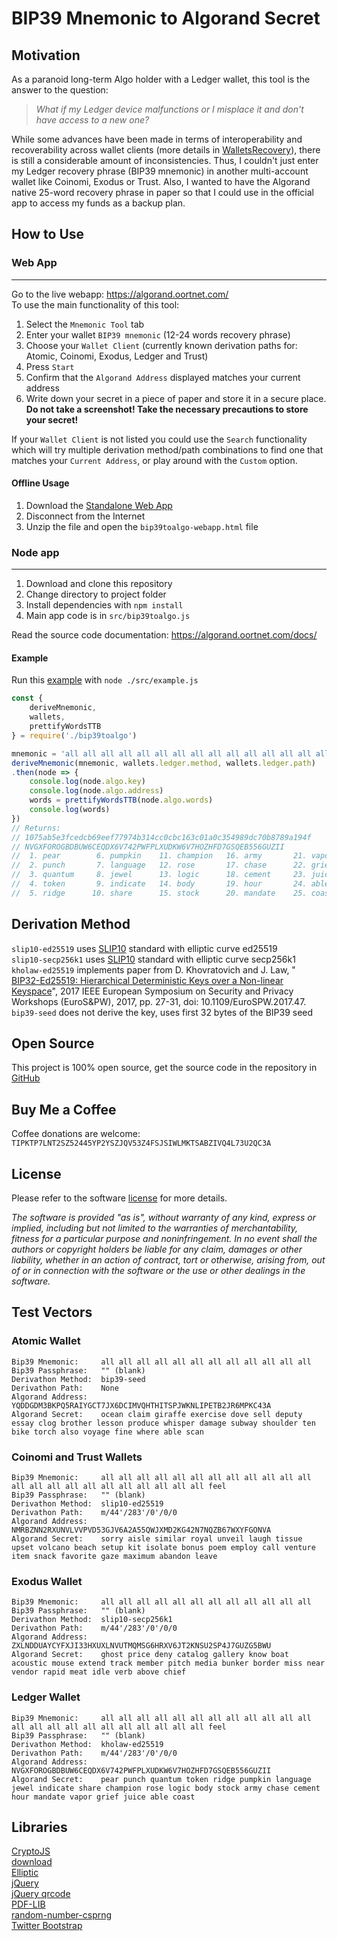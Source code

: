 # BIP39 Mnemonic to Algorand Secret
## Motivation
As a paranoid long-term Algo holder with a Ledger wallet, this tool is the answer to the question: 
> *What if my Ledger device malfunctions or I misplace it and don't have access to a new one?*

While some advances have been made in terms of interoperability and recoverability across wallet clients (more details in [WalletsRecovery](https://walletsrecovery.org/)), there is still a considerable amount of inconsistencies. Thus, I couldn't just enter my Ledger recovery phrase (BIP39 mnemonic) in another multi-account wallet like Coinomi, Exodus or Trust. Also, I wanted to have the Algorand native 25-word recovery phrase in paper so that I could use in the official app to access my funds as a backup plan.

## How to Use
### Web App
---
Go to the live webapp: <https://algorand.oortnet.com/>  
To use the main functionality of this tool:

1. Select the `Mnemonic Tool` tab
2. Enter your wallet `BIP39 mnemonic` (12-24 words recovery phrase)
3. Choose your `Wallet Client` (currently known derivation paths for: Atomic, Coinomi, Exodus, Ledger and Trust)
4. Press `Start`
5. Confirm that the `Algorand Address` displayed matches your current address
6. Write down your secret in a piece of paper and store it in a secure place. **Do not take a screenshot! Take the necessary precautions to store your secret!**

If your `Wallet Client` is not listed you could use the `Search` functionality which will try multiple derivation method/path combinations to find one that matches your `Current Address`, or play around with the `Custom` option.

#### Offline Usage
1. Download the [Standalone Web App](https://github.com/abmera/bip39toalgo/blob/main/dist/bip39toalgo-webapp.zip)
2. Disconnect from the Internet
3. Unzip the file and open the `bip39toalgo-webapp.html` file

### Node app
---
1. Download and clone this repository
2. Change directory to project folder
3. Install dependencies with `npm install`
4. Main app code is in `src/bip39toalgo.js`

Read the source code documentation: <https://algorand.oortnet.com/docs/>

#### Example
Run this [example](src/example.js) with `node ./src/example.js`
```javascript
const {
    deriveMnemonic,
    wallets,
    prettifyWordsTTB
} = require('./bip39toalgo')

mnemonic = 'all all all all all all all all all all all all all all all all all all all all all all all feel'
deriveMnemonic(mnemonic, wallets.ledger.method, wallets.ledger.path)
.then(node => {
    console.log(node.algo.key)
    console.log(node.algo.address)
    words = prettifyWordsTTB(node.algo.words)
    console.log(words)
})
// Returns:
// 1075ab5e3fcedcb69eef77974b314cc0cbc163c01a0c354989dc70b8789a194f
// NVGXFOROGBDBUW6CEQDX6V742PWFPLXUDKW6V7HOZHFD7GSQEB556GUZII
//  1. pear        6. pumpkin    11. champion   16. army       21. vapor      
//  2. punch       7. language   12. rose       17. chase      22. grief      
//  3. quantum     8. jewel      13. logic      18. cement     23. juice      
//  4. token       9. indicate   14. body       19. hour       24. able       
//  5. ridge      10. share      15. stock      20. mandate    25. coast
```


## Derivation Method
`slip10-ed25519` uses [SLIP10](https://github.com/satoshilabs/slips/blob/master/slip-0010.md) standard with elliptic curve ed25519  
`slip10-secp256k1` uses [SLIP10](https://github.com/satoshilabs/slips/blob/master/slip-0010.md) standard with elliptic curve secp256k1  
`kholaw-ed25519` implements paper from D. Khovratovich and J. Law, " [BIP32-Ed25519: Hierarchical Deterministic Keys over a Non-linear Keyspace](https://ieeexplore.ieee.org/abstract/document/7966967)", 2017 IEEE European Symposium on Security and Privacy Workshops (EuroS&PW), 2017, pp. 27-31, doi: 10.1109/EuroSPW.2017.47.  
`bip39-seed` does not derive the key, uses first 32 bytes of the BIP39 seed 

## Open Source
This project is 100% open source, get the source code in the repository in [GitHub](https://github.com/abmera/bip39toalgo)

## Buy Me a Coffee
Coffee donations are welcome: `TIPKTP7LNT2SZ52445YP2YSZJQV53Z4FSJSIWLMKTSABZIVQ4L73U2QC3A`

## License
Please refer to the software [license](https://github.com/abmera/bip39toalgo/blob/main/LICENSE) for more details.

*The software is provided "as is", without warranty of any kind, express or implied, including but not limited to the warranties of merchantability, fitness for a particular purpose and noninfringement. In no event shall the authors or copyright holders be liable for any claim, damages or other liability, whether in an action of contract, tort or otherwise, arising from, out of or in connection with the software or the use or other dealings in the software.*

## Test Vectors
### Atomic Wallet
```
Bip39 Mnemonic: 	all all all all all all all all all all all all
Bip39 Passphrase: 	"" (blank)
Derivathon Method: 	bip39-seed
Derivathon Path: 	None
Algorand Address: 	YQDDGDM3BKPQ5RAIYGCT7JX6DCIMVQHTHITSPJWKNLIPETB2JR6MPKC43A
Algorand Secret: 	ocean claim giraffe exercise dove sell deputy essay clog brother lesson produce whisper damage subway shoulder ten bike torch also voyage fine where able scan
```

### Coinomi and Trust Wallets
```
Bip39 Mnemonic: 	all all all all all all all all all all all all all all all all all all all all all all all feel
Bip39 Passphrase: 	"" (blank)
Derivathon Method: 	slip10-ed25519
Derivathon Path: 	m/44'/283'/0'/0/0
Algorand Address: 	NMRBZNN2RXUNVLVVPVD53GJV6A2A55QWJXMD2KG42N7NQZB67WXYFGONVA
Algorand Secret: 	sorry aisle similar royal unveil laugh tissue upset volcano beach setup kit isolate bonus poem employ call venture item snack favorite gaze maximum abandon leave 
```

### Exodus Wallet
```
Bip39 Mnemonic: 	all all all all all all all all all all all all
Bip39 Passphrase: 	"" (blank)
Derivathon Method: 	slip10-secp256k1
Derivathon Path: 	m/44'/283'/0'/0/0
Algorand Address: 	ZXLNDDUAYCYFXJI33HXUXLNVUTMQMSG6HRXV6JT2KNSU2SP4J7GUZG5BWU
Algorand Secret: 	ghost price deny catalog gallery know boat acoustic mouse extend track member pitch media bunker border miss near vendor rapid meat idle verb above chief 
```

### Ledger Wallet
```
Bip39 Mnemonic: 	all all all all all all all all all all all all all all all all all all all all all all all feel
Bip39 Passphrase: 	"" (blank)
Derivathon Method: 	kholaw-ed25519
Derivathon Path: 	m/44'/283'/0'/0/0
Algorand Address: 	NVGXFOROGBDBUW6CEQDX6V742PWFPLXUDKW6V7HOZHFD7GSQEB556GUZII
Algorand Secret: 	pear punch quantum token ridge pumpkin language jewel indicate share champion rose logic body stock army chase cement hour mandate vapor grief juice able coast
```

## Libraries
[CryptoJS](https://github.com/brix/crypto-js)  
[download](http://danml.com/download.html)  
[Elliptic](https://github.com/indutny/elliptic)  
[jQuery](https://jquery.com/)  
[jQuery qrcode](https://www.jqueryscript.net/other/Canvas-Table-QR-Code-Generator.html)  
[PDF-LIB](https://pdf-lib.js.org/)  
[random-number-csprng](https://github.com/joepie91/node-random-number-csprng)  
[Twitter Bootstrap](https://getbootstrap.com/)  